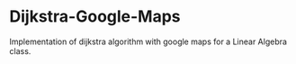 # Dijkstra-Google-Maps
Implementation of dijkstra algorithm with google maps for a Linear Algebra class.
